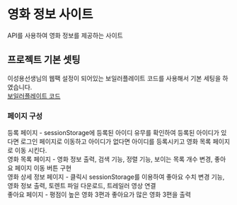 # 영화 정보 사이트

API를 사용하여 영화 정보를 제공하는 사이트

## 프로젝트 기본 셋팅

이성용선생님의 웹팩 설정이 되어있는 보일러플레이트 코드를 사용해서 기본 세팅을 하였습니다.\
[보일러플레이트 코드](https://github.com/sssssqew/react-webpack)

### 페이지 구성

등록 페이지 - sessionStorage에 등록된 아이디 유무를 확인하여 등록된 아이디가 있다면 로그인 페이지로 이동하고 아이디가 없다면 아이디를 등록시키고 영화 목록 페이지로 이동 시킨다. \
영화 목록 페이지 - 영화 정보 출력, 검색 기능, 정렬 기능, 보이는 목록 개수 변경, 좋아요 페이지 이동 버튼 구현\
영화 상세 정보 페이지 - 클릭시 sessionStorage를 이용하여 좋아요 수치 변경 기능, 영화 정보 출력, 토렌트 파일 다운로드, 트레일러 영상 연결\
좋아요 페이지 - 평점이 높은 영화 3편과 좋아요가 많은 영화 3편을 출력
